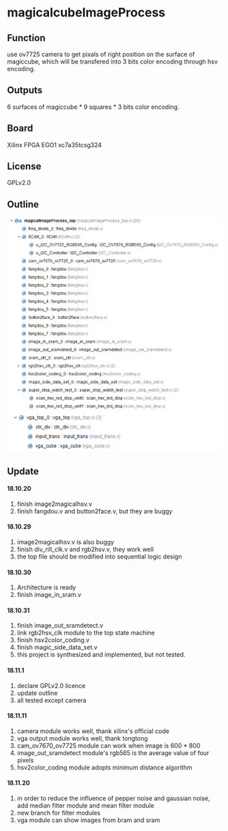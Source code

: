 # magicalcubeImageProcess

## Function

use ov7725 camera to get pixals of right position on the surface of magiccube, which will be transfered into 3 bits color encoding through hsv encoding.

## Outputs

  6 surfaces of magiccube * 9 squares * 3 bits color encoding.
  
## Board

Xilinx FPGA EGO1 xc7a35tcsg324

## License

GPLv2.0

## Outline

![outline_1](outline_1.png)
![outline_2](outline_2.png)

## Update

#### 18.10.20 

1. finish image2magicalhsv.v
2. finish fangdou.v and button2face.v, but they are buggy

#### 18.10.29

1. image2magicalhsv.v is also buggy
2. finish div_rill_clk.v and rgb2hsv.v, they work well
3. the top file should be modified into sequential logic design 

#### 18.10.30

1. Architecture is ready
2. finish image_in_sram.v

#### 18.10.31

1. finish image_out_sramdetect.v
2. link rgb2hsv_clk module to the top state machine
3. finish hsv2color_coding.v
4. finish magic_side_data_set.v
5. this project is synthesized and implemented, but not tested.

#### 18.11.1

1. declare GPLv2.0 licence
2. update outline
3. all tested except camera


#### 18.11.11

1. camera module works well, thank xilinx's official code 
2. vga output module works well, thank tongtong
3. cam_ov7670_ov7725 module can work when image is 600 * 800
4. image_out_sramdetect module's rgb565 is the average value of four pixels
5. hsv2color_coding module adopts minimum distance algorithm

#### 18.11.20

1. in order to reduce the influence of pepper noise and gaussian noise, add median filter module and mean filter module
2. new branch for filter modules
3. vga module can show images from bram and sram